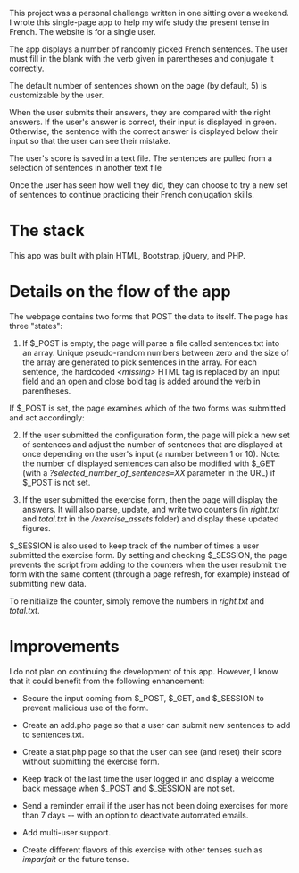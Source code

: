 This project was a personal challenge written in one sitting over a weekend. I wrote this single-page app to help my wife study the present tense in French. The website is for a single user.

The app displays a number of randomly picked French sentences. The user must fill in the blank with the verb given in parentheses and conjugate it correctly.

The default number of sentences shown on the page (by default, 5) is customizable by the user. 

When the user submits their answers, they are compared with the right answers. If the user's answer is correct, their input is displayed in green. Otherwise, the sentence with the correct answer is displayed below their input so that the user can see their mistake.

The user's score is saved in a text file. The sentences are pulled from a selection of sentences in another text file

Once the user has seen how well they did, they can choose to try a new set of sentences to continue practicing their French conjugation skills.

# The stack

This app was built with plain HTML, Bootstrap, jQuery, and PHP.

# Details on the flow of the app

The webpage contains two forms that POST the data to itself. The page has three "states":

1. If $_POST is empty, the page will parse a file called sentences.txt into an array. Unique pseudo-random numbers between zero and the size of the array are generated to pick sentences in the array. For each sentence, the hardcoded *&lt;missing&gt;* HTML tag is replaced by an input field and an open and close bold tag is added around the verb in parentheses.

If $_POST is set, the page examines which of the two forms was submitted and act accordingly:

2. If the user submitted the configuration form, the page will pick a new set of sentences and adjust the number of sentences that are displayed at once depending on the user's input (a number between 1 or 10). Note: the number of displayed sentences can also be modified with $_GET (with a *?selected_number_of_sentences=XX* parameter in the URL) if $_POST is not set.

3. If the user submitted the exercise form, then the page will display the answers. It will also parse, update, and write two counters (in *right.txt* and *total.txt* in the */exercise_assets* folder) and display these updated figures.

$_SESSION is also used to keep track of the number of times a user submitted the exercise form. By setting and checking $_SESSION, the page prevents the script from adding to the counters when the user resubmit the form with the same content (through a page refresh, for example) instead of submitting new data.

To reinitialize the counter, simply remove the numbers in *right.txt* and *total.txt*.

# Improvements

I do not plan on continuing the development of this app. However, I know that it could benefit from the following enhancement:

* Secure the input coming from $_POST, $_GET, and $_SESSION to prevent malicious use of the form.

* Create an add.php page so that a user can submit new sentences to add to sentences.txt.

* Create a stat.php page so that the user can see (and reset) their score without submitting the exercise form.

* Keep track of the last time the user logged in and display a welcome back message when $_POST and $_SESSION are not set.

* Send a reminder email if the user has not been doing exercises for more than 7 days -- with an option to deactivate automated emails.

* Add multi-user support.

* Create different flavors of this exercise with other tenses such as *imparfait* or the future tense.
